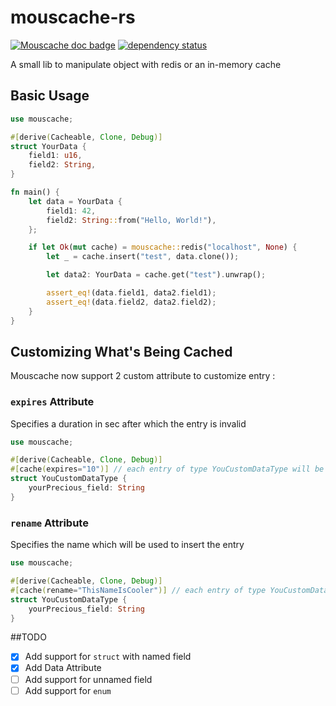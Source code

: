 # mouscache-rs
[![Mouscache doc badge](https://docs.rs/mouscache/badge.svg)](https://docs.rs/mouscache/)
[![dependency status](https://deps.rs/repo/github/Devolutions/mouscache-rs/status.svg)](https://deps.rs/repo/github/Devolutions/mouscache-rs)

A small lib to manipulate object with redis or an in-memory cache

## Basic Usage
```rust
use mouscache;

#[derive(Cacheable, Clone, Debug)]
struct YourData {
    field1: u16,
    field2: String,
}

fn main() {
    let data = YourData {
        field1: 42,
        field2: String::from("Hello, World!"),
    };

    if let Ok(mut cache) = mouscache::redis("localhost", None) {
        let _ = cache.insert("test", data.clone());

        let data2: YourData = cache.get("test").unwrap();

        assert_eq!(data.field1, data2.field1);
        assert_eq!(data.field2, data2.field2);
    }
}
```

## Customizing What's Being Cached
Mouscache now support 2 custom attribute to customize entry :

### `expires` Attribute
Specifies a duration in sec after which the entry is invalid
```rust
use mouscache;

#[derive(Cacheable, Clone, Debug)]
#[cache(expires="10")] // each entry of type YouCustomDataType will be valid 10 sec.
struct YouCustomDataType {
    yourPrecious_field: String
}
```

### `rename` Attribute
Specifies the name which will be used to insert the entry
```rust
use mouscache;

#[derive(Cacheable, Clone, Debug)]
#[cache(rename="ThisNameIsCooler")] // each entry of type YouCustomDataType will be inserted with ThisNameIsCooler
struct YouCustomDataType {
    yourPrecious_field: String
}
```

##TODO
- [x] Add support for `struct` with named field
- [x] Add Data Attribute
- [ ] Add support for unnamed field
- [ ] Add support for `enum`
